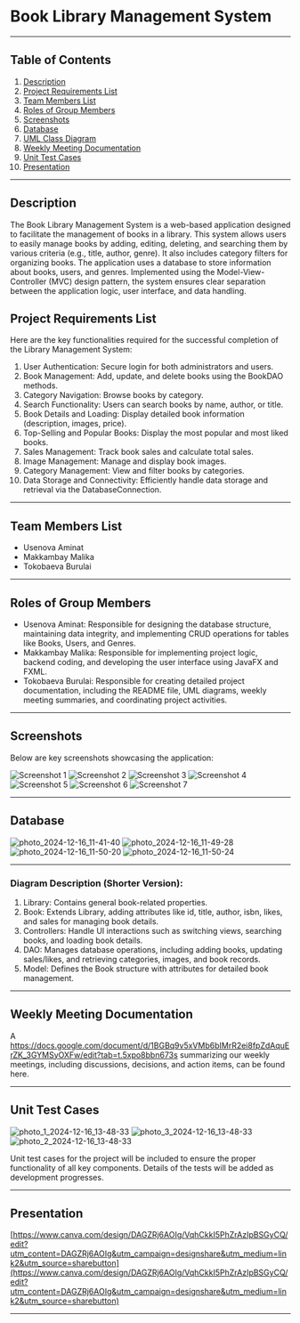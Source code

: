 # Book Library Management System

---

## Table of Contents
1. [Description](#description)
2. [Project Requirements List](#project-requirements-list)
3. [Team Members List](#team-members-list)
4. [Roles of Group Members](#roles-of-group-members)
5. [Screenshots](#screenshots)
6. [Database](#database)
7. [UML Class Diagram](#uml-class-diagram)
8. [Weekly Meeting Documentation](#weekly-meeting-documentation)
9. [Unit Test Cases](#unit-test-cases)
10. [Presentation](#presentation)

---

## Description

The Book Library Management System is a web-based application designed to facilitate the management of books in a library. This system allows users to easily manage books by adding, editing, deleting, and searching them by various criteria (e.g., title, author, genre). It also includes category filters for organizing books. The application uses a database to store information about books, users, and genres. Implemented using the Model-View-Controller (MVC) design pattern, the system ensures clear separation between the application logic, user interface, and data handling.


## Project Requirements List

Here are the key functionalities required for the successful completion of the Library Management System:

1. User Authentication: Secure login for both administrators and users.
2. Book Management: Add, update, and delete books using the BookDAO methods.
3. Category Navigation: Browse books by category.
4. Search Functionality: Users can search books by name, author, or title.
5. Book Details and Loading: Display detailed book information (description, images, price).
6. Top-Selling and Popular Books: Display the most popular and most liked books.
7. Sales Management: Track book sales and calculate total sales.
8. Image Management: Manage and display book images.
9. Category Management: View and filter books by categories.
10. Data Storage and Connectivity: Efficiently handle data storage and retrieval via the DatabaseConnection.

---

## Team Members List

- Usenova Aminat
- Makkambay Malika
- Tokobaeva Burulai

---

## Roles of Group Members

- Usenova Aminat: Responsible for designing the database structure, maintaining data integrity, and implementing CRUD operations for tables like Books, Users, and Genres.
- Makkambay Malika: Responsible for implementing project logic, backend coding, and developing the user interface using JavaFX and FXML.
- Tokobaeva Burulai: Responsible for creating detailed project documentation, including the README file, UML diagrams, weekly meeting summaries, and coordinating project activities.

---

## Screenshots

Below are key screenshots showcasing the application:

![Screenshot 1](https://github.com/user-attachments/assets/fdc87a4e-8134-44de-9a86-9e6fe5e53400)
![Screenshot 2](https://github.com/user-attachments/assets/34089d79-d317-4d58-9e4e-b7434f72fa60)
![Screenshot 3](https://github.com/user-attachments/assets/8daf7cfa-3e59-4977-ab38-cd246a60d503)
![Screenshot 4](https://github.com/user-attachments/assets/adee006c-e49d-4f13-9650-d153f883084a)
![Screenshot 5](https://github.com/user-attachments/assets/d38565d1-6731-4af2-a3d0-a05e06b16195)
![Screenshot 6](https://github.com/user-attachments/assets/09ac6bf7-909e-4819-9432-0a7021647a47)
![Screenshot 7](https://github.com/user-attachments/assets/28fd562b-2d51-44c6-a1fc-4c4a3ba73d4c)

---
## Database
![photo_2024-12-16_11-41-40](https://github.com/user-attachments/assets/4f1b2c3e-acdb-404d-84bb-80d607b183ec)
![photo_2024-12-16_11-49-28](https://github.com/user-attachments/assets/f2ad7a4b-50d7-445d-9aee-7099c4661d55)
![photo_2024-12-16_11-50-20](https://github.com/user-attachments/assets/8d111ea7-9dca-42a4-87a4-504e6f807147)
![photo_2024-12-16_11-50-24](https://github.com/user-attachments/assets/1de2791d-e08b-4d1f-8c4f-e753d4265c07)

---
 
### Diagram Description (Shorter Version):  
1. Library: Contains general book-related properties.  
2. Book: Extends Library, adding attributes like id, title, author, isbn, likes, and sales for managing book details.  
3. Controllers: Handle UI interactions such as switching views, searching books, and loading book details.  
4. DAO: Manages database operations, including adding books, updating sales/likes, and retrieving categories, images, and book records.  
5. Model: Defines the Book structure with attributes for detailed book management.


---

## Weekly Meeting Documentation

A https://docs.google.com/document/d/1BGBq9v5xVMb6bIMrR2ei8fpZdAquErZK_3GYMSyOXFw/edit?tab=t.5xpo8bbn673s summarizing our weekly meetings, including discussions, decisions, and action items, can be found here.

---

## Unit Test Cases
![photo_1_2024-12-16_13-48-33](https://github.com/user-attachments/assets/535f5b0f-8be9-4204-bad5-23bfe677eb3d)
![photo_3_2024-12-16_13-48-33](https://github.com/user-attachments/assets/f95703f5-362b-4076-be58-bc79bcf48f2f)
![photo_2_2024-12-16_13-48-33](https://github.com/user-attachments/assets/e08cfe5c-eff8-4680-8402-8970abf46e67)

Unit test cases for the project will be included to ensure the proper functionality of all key components. Details of the tests will be added as development progresses.

---

## Presentation

[https://www.canva.com/design/DAGZRj6AOIg/VqhCkkI5PhZrAzIpBSGyCQ/edit?utm_content=DAGZRj6AOIg&utm_campaign=designshare&utm_medium=link2&utm_source=sharebutton](https://www.canva.com/design/DAGZRj6AOIg/VqhCkkI5PhZrAzIpBSGyCQ/edit?utm_content=DAGZRj6AOIg&utm_campaign=designshare&utm_medium=link2&utm_source=sharebutton)

---
